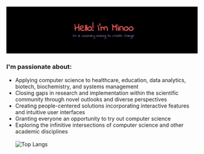 ![alt text](https://raw.githubusercontent.com/Minoo-Kim/Minoo-Kim/main/bio.png)


<h3> I'm passionate about: </h3>

- Applying computer science to healthcare, education, data analytics, biotech, biochemistry, and systems management
- Closing gaps in research and implementation within the scientific community through novel outlooks and diverse perspectives  
- Creating people-centered solutions incorporating interactive features and intuitive user interfaces 
- Granting everyone an opportunity to try out computer science
- Exploring the infinitive intersections of computer science and other academic disciplines 
<br/><br/>
![Top Langs](https://github-readme-stats.vercel.app/api/top-langs/?username=Minoo-Kim&layout=compact&show_icons=true&langs_count=10)
<br><br>





